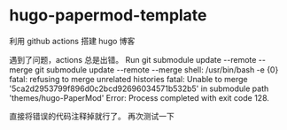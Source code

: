 # hugo-papermod-template

利用 github actions 搭建 hugo 博客

遇到了问题，actions 总是出错。
Run git submodule update --remote --merge
git submodule update --remote --merge
shell: /usr/bin/bash -e {0}
fatal: refusing to merge unrelated histories
fatal: Unable to merge '5ca2d2953799f896d0c2bcd92696034571b532b5' in submodule path 'themes/hugo-PaperMod'
Error: Process completed with exit code 128.

直接将错误的代码注释掉就行了。
再次测试一下
